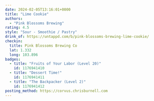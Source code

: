 ```yaml
---
date: 2024-02-05T13:16:01+0000
title: "Lime Cookie"
authors:
  - "Pink Blossoms Brewing"
rating: 4.5
style: "Sour - Smoothie / Pastry"
drink_of: https://untappd.com/b/pink-blossoms-brewing-lime-cookie/
checkin:
  title: Pink Blossoms Brewing Co
  lat: 1.332
  long: 103.896
badges:
  - title: "Fruits of Your Labor (Level 20)"
    id: 1176941410
  - title: "Dessert Time!"
    id: 1176941411
  - title: "The Backpacker (Level 2)"
    id: 1176941412
posting_method: https://corvus.chrisburnell.com
---
```

